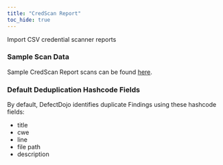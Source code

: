 ```yaml
---
title: "CredScan Report"
toc_hide: true
---
```

Import CSV credential scanner reports

### Sample Scan Data
Sample CredScan Report scans can be found [here](https://github.com/DefectDojo/django-DefectDojo/tree/master/unittests/scans/cred_scan).

### Default Deduplication Hashcode Fields
By default, DefectDojo identifies duplicate Findings using these hashcode fields:

- title
- cwe
- line
- file path
- description
